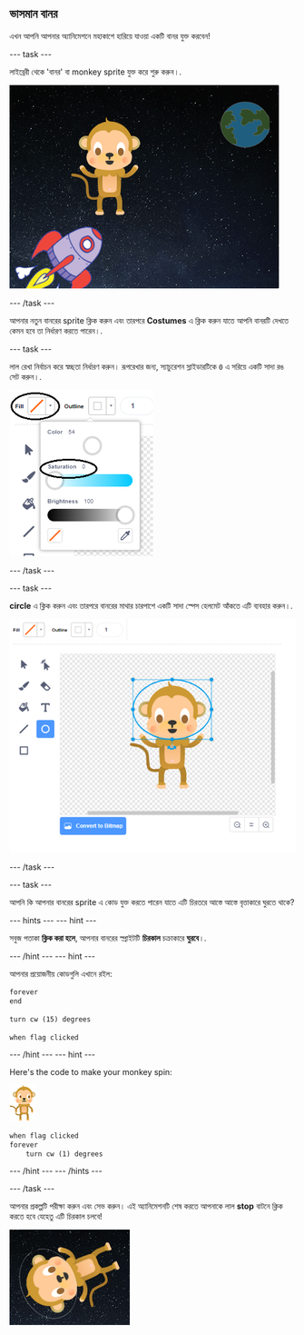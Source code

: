 ## ভাসমান বানর

এখন আপনি আপনার অ্যানিমেশনে মহাকাশে হারিয়ে যাওয়া একটি বানর যুক্ত করবেন!

\--- task \---

লাইব্রেরী থেকে 'বানর' বা monkey sprite যুক্ত করে শুরু করুন।.

![Adding a monkey sprite](images/space-monkey-sprite.png)

\--- /task \---

আপনার নতুন বানরের sprite ক্লিক করুন এবং তারপরে **Costumes** এ ক্লিক করুন যাতে আপনি বানরটি দেখতে কেমন হবে তা নির্ধারণ করতে পারেন।.

\--- task \---

লাল রেখা নির্বাচন করে স্বচ্ছতা নির্ধারণ করুন। রূপরেখার জন্য, স্যাচুরেশন স্লাইডারটিকে `0` এ সরিয়ে একটি সাদা রঙ সেট করুন।.

![Make white colour](images/make-white.png)

\--- /task \---

\--- task \---

**circle** এ ক্লিক করুন এবং তারপরে বানরের মাথার চারপাশে একটি সাদা স্পেস হেলমেট আঁকতে এটি ব্যবহার করুন।.

![Monkey space helmet](images/space-monkey-edit.png)

\--- /task \---

\--- task \---

আপনি কি আপনার বানরের sprite এ কোড যুক্ত করতে পারেন যাতে এটি চিরতরে আস্তে আস্তে বৃত্তাকারে ঘুরতে থাকে?

\--- hints \--- \--- hint \---

সবুজ পতাকা **ক্লিক করা হলে**, আপনার বানরের স্প্রাইটটি **চিরকাল** চক্রাকারে **ঘুরবে**।.

\--- /hint \--- \--- hint \---

আপনার প্রয়োজনীয় কোডগুলি এখানে রইল:

```blocks3
forever
end

turn cw (15) degrees

when flag clicked
```

\--- /hint \--- \--- hint \---

Here's the code to make your monkey spin:

![Monkey sprite](images/sprite-monkey.png)

```blocks3
when flag clicked
forever
    turn cw (1) degrees
```

\--- /hint \--- \--- /hints \---

\--- /task \---

আপনার প্রকল্পটি পরীক্ষা করুন এবং সেভ করুন। এই অ্যানিমেশনটি শেষ করতে আপনাকে লাল **stop** বাটনে ক্লিক করতে হবে যেহেতু এটি চিরকাল চলবে!

![Test the spinning monkey](images/space-spin-test.png)